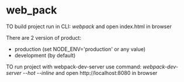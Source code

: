 # web_pack
TO build project run in CLI: *webpack* and open index.html in browser

There are 2 version of product: 
 - production (set NODE_ENV='production' or any value)
 - development (by default)

TO run project with webpack-dev-server use command: *webpack-dev-server --hot --inline* and open http://localhost:8080 in browser
